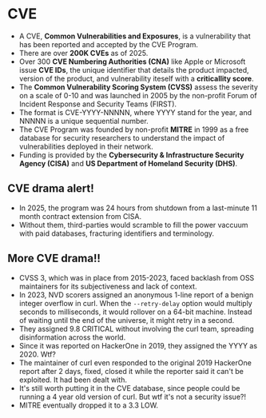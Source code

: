# CVE

- A CVE, **Common Vulnerabilities and Exposures**, is a vulnerability that has been reported and accepted by the CVE Program.
- There are over **200K CVEs** as of 2025.
- Over 300 **CVE Numbering Authorities (CNA)** like Apple or Microsoft issue **CVE IDs**, the unique identifier that details the product impacted, version of the product, and vulnerability iteself with a **criticallity score**.
- The **Common Vulnerability Scoring System (CVSS)** assess the severity on a scale of 0-10 and was launched in 2005 by the non-profit Forum of Incident Response and Security Teams (FIRST).
- The format is CVE-YYYY-NNNNN, where YYYY stand for the year, and NNNNN is a unique sequential number.
- The CVE Program was founded by non-profit **MITRE** in 1999 as a free database for security researchers to understand the impact of vulnerabilities deployed in their network.
- Funding is provided by the **Cybersecurity & Infrastructure Security Agency (CISA)** and **US Department of Homeland Security (DHS)**. 

## CVE drama alert!

- In 2025, the program was 24 hours from shutdown from a last-minute 11 month contract extension from CISA.
- Without them, third-parties would scramble to fill the power vaccuum with paid databases, fracturing identifiers and terminology.

## More CVE drama!!

- CVSS 3, which was in place from 2015-2023, faced backlash from OSS maintainers for its subjectiveness and lack of context.
- In 2023, NVD scorers assigned an anonymous 1-line report of a benign integer overflow in curl. When the `--retry-delay` option would multiply seconds to milliseconds, it would rollover on a 64-bit machine. Instead of waiting until the end of the universe, it might retry in a second. 
- They assigned 9.8 CRITICAL without involving the curl team, spreading disinformation across the world.
- Since it was reported on HackerOne in 2019, they assigned the YYYY as 2020. Wtf? 
- The maintainer of curl even responded to the original 2019 HackerOne report after 2 days, fixed, closed it while the reporter said it can't be exploited. It had been dealt with.
- It's still worth putting it in the CVE database, since people could be running a 4 year old version of curl. But wtf it's not a security issue?!
- MITRE eventually dropped it to a 3.3 LOW.
